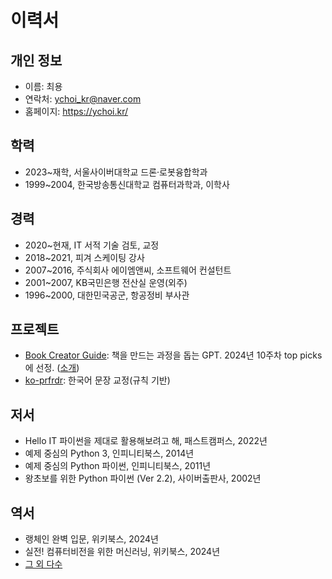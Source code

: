 # 이력서

## 개인 정보
- 이름: 최용
- 연락처: ychoi_kr@naver.com
- 홈페이지: https://ychoi.kr/

## 학력
- 2023~재학, 서울사이버대학교 드론·로봇융합학과
- 1999~2004, 한국방송통신대학교 컴퓨터과학과, 이학사

## 경력
- 2020~현재, IT 서적 기술 검토, 교정
- 2018~2021, 피겨 스케이팅 강사
- 2007~2016, 주식회사 에이엠앤씨, 소프트웨어 컨설턴트
- 2001~2007, KB국민은행 전산실 운영(외주)
- 1996~2000, 대한민국공군, 항공정비 부사관

## 프로젝트
- [Book Creator Guide](https://chat.openai.com/g/g-7C0wg9CMN-book-creator-guide): 책을 만드는 과정을 돕는 GPT. 2024년 10주차 top picks에 선정. ([소개](https://wikidocs.net/220905))
- [ko-prfrdr](https://github.com/ychoi-kr/ko-prfrdr): 한국어 문장 교정(규칙 기반)

## 저서
- Hello IT 파이썬을 제대로 활용해보려고 해, 패스트캠퍼스, 2022년
- 예제 중심의 Python 3, 인피니티북스, 2014년
- 예제 중심의 Python 파이썬, 인피니티북스, 2011년
- 왕초보를 위한 Python 파이썬 (Ver 2.2), 사이버출판사, 2002년

## 역서
- 랭체인 완벽 입문, 위키북스, 2024년
- 실전! 컴퓨터비전을 위한 머신러닝, 위키북스, 2024년
- [그 외 다수](/books)
